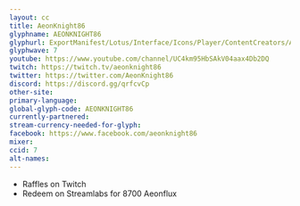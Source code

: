 ```yaml
---
layout: cc
title: AeonKnight86
glyphname: AEONKNIGHT86
glyphurl: ExportManifest/Lotus/Interface/Icons/Player/ContentCreators/AeonKnight.png
glyphwave: 7
youtube: https://www.youtube.com/channel/UC4km95HbSAkV04aax4Db2DQ
twitch: https://twitch.tv/aeonknight86
twitter: https://twitter.com/AeonKnight86
discord: https://discord.gg/qrfcvCp
other-site:
primary-language:
global-glyph-code: AEONKNIGHT86
currently-partnered:
stream-currency-needed-for-glyph:
facebook: https://www.facebook.com/aeonknight86
mixer:
ccid: 7
alt-names:
---
```

* Raffles on Twitch
* Redeem on Streamlabs for 8700 Aeonflux
